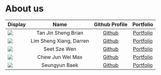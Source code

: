 # About us

Display |          Name           |             Github Profile             | Portfolio 
--------|:-----------------------:|:--------------------------------------:|:---------:
![](https://via.placeholder.com/100.png?text=Photo) |   Tan Jin Sheng Brian   | [Github](https://github.com/briantjs00) | [Portfolio](team/briantjs00.md)
![](https://via.placeholder.com/100.png?text=Photo) | Lim Sheng Xiang, Darren | [Github](https://github.com/darrenlsx) | [Portfolio](team/darrenlsx.md)
![](https://via.placeholder.com/100.png?text=Photo) |      Seet Sze Wen       | [Github](https://github.com/SSzeWen) | [Portfolio](team/sszewen.md)
![](https://via.placeholder.com/100.png?text=Photo) |    Chew Jun Wei Max     | [Github](https://github.com/MuxPotato) | [Portfolio](team/muxpotato.md) 
![](https://via.placeholder.com/100.png?text=Photo) |      Seungyun Baek      | [Github](https://github.com/L0Z1K) | [Portfolio](team/l0z1k.md)
